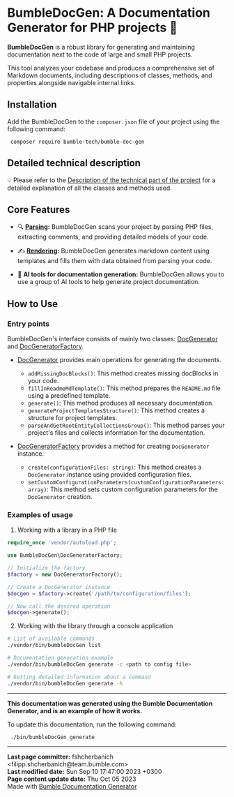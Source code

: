 <embed> <h1>BumbleDocGen: A Documentation Generator for PHP projects 🐝</h1> </embed>

<b>BumbleDocGen</b> is a robust library for generating and maintaining documentation next to the code of large and small PHP projects.

This tool analyzes your codebase and produces a comprehensive set of Markdown documents, including descriptions of classes, methods, and properties alongside navigable internal links.

<embed> <h2>Installation</h2> </embed>

Add the BumbleDocGen to the `composer.json` file of your project using the following command:

```console
 composer require bumble-tech/bumble-doc-gen
```


<embed> <h2>Detailed technical description</h2> </embed>

💡 Please refer to the <a href="/docs/tech/readme.md">Description of the technical part of the project</a> for a detailed explanation of all the classes and methods used.

<embed> <h2>Core Features</h2> </embed>

- 🔍 <b><a href="/docs/tech/2.parser/readme.md">Parsing</a>:</b>
  BumbleDocGen scans your project by parsing PHP files, extracting comments, and providing detailed models of your code.

- ✍️ <b><a href="/docs/tech/3.renderer/readme.md">Rendering</a>:</b>
  BumbleDocGen generates markdown content using templates and fills them with data obtained from parsing your code.

- 🧠 <b>AI tools for documentation generation:</b>
  BumbleDocGen allows you to use a group of AI tools to help generate project documentation.

<embed> <h2>How to Use</h2> </embed>

<embed> <h3>Entry points</h3> </embed>

BumbleDocGen's interface consists of mainly two classes: <a href="/docs/classes/DocGenerator.md">DocGenerator</a> and <a href="/docs/classes/DocGeneratorFactory.md">DocGeneratorFactory</a>.

- <a href="/docs/classes/DocGenerator.md">DocGenerator</a> provides main operations for generating the documents.

  - `addMissingDocBlocks()`: This method creates missing docBlocks in your code.
  - `fillInReadmeMdTemplate()`: This method prepares the `README.md` file using a predefined template.
  - `generate()`: This method produces all necessary documentation.
  - `generateProjectTemplatesStructure()`: This method creates a structure for project templates.
  - `parseAndGetRootEntityCollectionsGroup()`: This method parses your project's files and collects information for the documentation.

- <a href="/docs/classes/DocGeneratorFactory.md">DocGeneratorFactory</a> provides a method for creating `DocGenerator` instance.

  - `create(configurationFiles: string)`: This method creates a `DocGenerator` instance using provided configuration files.
  - `setCustomConfigurationParameters(customConfigurationParameters: array)`: This method sets custom configuration parameters for the `DocGenerator` creation.

<embed> <h3>Examples of usage</h3> </embed>

1) Working with a library in a PHP file

```php
require_once 'vendor/autoload.php';

use BumbleDocGen\DocGeneratorFactory;

// Initialize the factory
$factory = new DocGeneratorFactory();

// Create a DocGenerator instance
$docgen = $factory->create('/path/to/configuration/files');

// Now call the desired operation
$docgen->generate();
```

2) Working with the library through a console application

```bash
# List of available commands
./vendor/bin/bumbleDocGen list

# Documentation generation example
./vendor/bin/bumbleDocGen generate -c <path to config file>

# Getting detailed information about a command
./vendor/bin/bumbleDocGen generate -h
```

------------------

**This documentation was generated using the Bumble Documentation Generator, and is an example of how it works.**

To update this documentation, run the following command:

```console
 ./bin/bumbleDocGen generate
```



<div id='page_committer_info'>
<hr>
<b>Last page committer:</b> fshcherbanich &lt;filipp.shcherbanich@team.bumble.com&gt;<br><b>Last modified date:</b>   Sun Sep 10 17:47:00 2023 +0300<br><b>Page content update date:</b> Thu Oct 05 2023<br>Made with <a href='https://github.com/bumble-tech/bumble-doc-gen/blob/master/docs/README.md'>Bumble Documentation Generator</a></div>